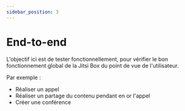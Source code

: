 ```yaml
---
sidebar_position: 3
---
```


# End-to-end

L'objectif ici est de tester fonctionnellement, pour vérifier le bon fonctionnement global de la Jitsi Box du point de vue de l'utilisateur.

Par exemple :

- Réaliser un appel
- Réaliser un partage du contenu pendant en or l'appel
- Créer une conférence